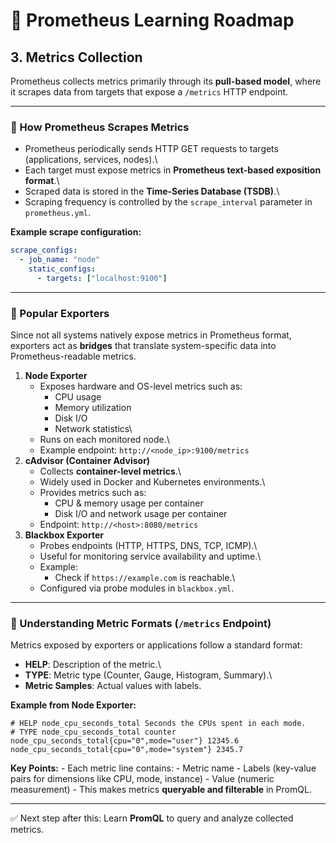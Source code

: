 # 📍 Prometheus Learning Roadmap

## 3. Metrics Collection

Prometheus collects metrics primarily through its **pull-based model**,
where it scrapes data from targets that expose a `/metrics` HTTP
endpoint.

------------------------------------------------------------------------

### 🔹 How Prometheus Scrapes Metrics

-   Prometheus periodically sends HTTP GET requests to targets
    (applications, services, nodes).\
-   Each target must expose metrics in **Prometheus text-based
    exposition format**.\
-   Scraped data is stored in the **Time-Series Database (TSDB)**.\
-   Scraping frequency is controlled by the `scrape_interval` parameter
    in `prometheus.yml`.

**Example scrape configuration:**

``` yaml
scrape_configs:
  - job_name: "node"
    static_configs:
      - targets: ["localhost:9100"]
```

------------------------------------------------------------------------

### 🔹 Popular Exporters

Since not all systems natively expose metrics in Prometheus format,
exporters act as **bridges** that translate system-specific data into
Prometheus-readable metrics.

1.  **Node Exporter**
    -   Exposes hardware and OS-level metrics such as:
        -   CPU usage
        -   Memory utilization
        -   Disk I/O
        -   Network statistics\
    -   Runs on each monitored node.\
    -   Example endpoint: `http://<node_ip>:9100/metrics`
2.  **cAdvisor (Container Advisor)**
    -   Collects **container-level metrics**.\
    -   Widely used in Docker and Kubernetes environments.\
    -   Provides metrics such as:
        -   CPU & memory usage per container
        -   Disk I/O and network usage per container
    -   Endpoint: `http://<host>:8080/metrics`
3.  **Blackbox Exporter**
    -   Probes endpoints (HTTP, HTTPS, DNS, TCP, ICMP).\
    -   Useful for monitoring service availability and uptime.\
    -   Example:
        -   Check if `https://example.com` is reachable.\
    -   Configured via probe modules in `blackbox.yml`.

------------------------------------------------------------------------

### 🔹 Understanding Metric Formats (`/metrics` Endpoint)

Metrics exposed by exporters or applications follow a standard format:

-   **HELP**: Description of the metric.\
-   **TYPE**: Metric type (Counter, Gauge, Histogram, Summary).\
-   **Metric Samples**: Actual values with labels.

**Example from Node Exporter:**

``` text
# HELP node_cpu_seconds_total Seconds the CPUs spent in each mode.
# TYPE node_cpu_seconds_total counter
node_cpu_seconds_total{cpu="0",mode="user"} 12345.6
node_cpu_seconds_total{cpu="0",mode="system"} 2345.7
```

**Key Points:** - Each metric line contains: - Metric name - Labels
(key-value pairs for dimensions like CPU, mode, instance) - Value
(numeric measurement) - This makes metrics **queryable and filterable**
in PromQL.

------------------------------------------------------------------------

✅ Next step after this: Learn **PromQL** to query and analyze collected
metrics.
